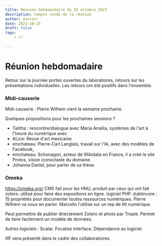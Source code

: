 ```yaml
---
title: Réunion hebdomadaire du 25 octobre 2023
description: Compte rendu de la réunion
author: ouvroir
date: 2023-10-25
draft: false
tags:
    - cr
     
---
```


# Réunion hebdomadaire

Retour sur la journée portes ouvertes du laboratoires, retours sur les présentations individuelles. Les retours ont été positifs dans l'ensemble.

### Midi-causerie

Midi-causerie : Pierre Wilhem vient la semaine prochaine.

Quelques propositions pour les prochaines sessions ?
- Talitha : rencontre/dialogue avec Maria Amélia, systèmes de l'art à l'heure du numérique avec 
- ALice: Revue d'art mexicaine
- emchateau: Pierre-Carl Langlais, travail sur l'IA, avec des modèles de Facebook,
- emchateau: Schonagon, acteur de Wikidata en France, il a créé le site Protos, vision iconoclaste du domaine.
- Johanna Daniel, pour parler de sa thèse.


### Omeka
https://omeka.org/
CMS
fait pour les HNU, produit par ceux qui ont fait zotero. utilisé pour faire des expositions en ligne.
logiciel PHP. 
dublincore : 15 propriétés pour documenter toutes ressources numériques. 
Pierre Wilhem va nous en parler. 
Marcello l'utilise sur un rep de litt numérique. 

Peut permettre de publier directement Zotero et photo par Tropie. 
Permet de faire facilement un modèle de données. 

Autres logiciels : Scalar. 
Focalise interface. 
Dépendance au logiciel. 


IIIF sera présenté dans le cadre des collaboratoires. 

